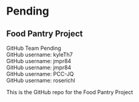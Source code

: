 # Pending

## Food Pantry Project

GitHub Team Pending  
GitHub username: kyleTh7  
GitHub username: jmpr84  
GitHub username: jmpr84  
GitHub username: PCC-JQ  
GitHub username: roserichl  
  
  


This is the GitHub repo for the Food Pantry Project
